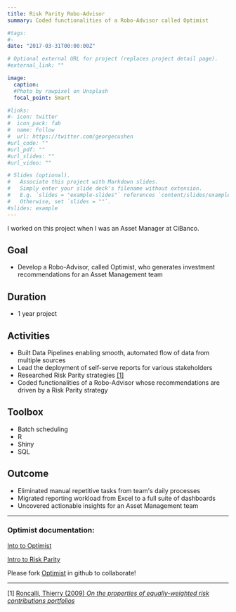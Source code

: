 ```yaml
---
title: Risk Parity Robo-Advisor
summary: Coded functionalities of a Robo-Advisor called Optimist

#tags:
#- 
date: "2017-03-31T00:00:00Z"

# Optional external URL for project (replaces project detail page).
#external_link: ""

image:
  caption: 
  #Photo by rawpixel on Unsplash
  focal_point: Smart

#links:
#- icon: twitter
#  icon_pack: fab
#  name: Follow
#  url: https://twitter.com/georgecushen
#url_code: ""
#url_pdf: ""
#url_slides: ""
#url_video: ""

# Slides (optional).
#   Associate this project with Markdown slides.
#   Simply enter your slide deck's filename without extension.
#   E.g. `slides = "example-slides"` references `content/slides/example-slides.md`.
#   Otherwise, set `slides = ""`.
#slides: example
---
```


I worked on this project when I was an Asset Manager at CiBanco.

## Goal 
   - Develop a Robo-Advisor, called Optimist, who generates investment recommendations for an Asset Management team

## Duration
   - 1 year project

## Activities
   - Built Data Pipelines enabling smooth, automated flow of data from multiple sources
   - Lead the deployment of self-serve reports for various stakeholders
   - Researched Risk Parity strategies [[1]](#ref1)
   - Coded functionalities of a Robo-Advisor whose recommendations are driven by a Risk Parity strategy

## Toolbox
   - Batch scheduling
   - R
   - Shiny
   - SQL

## Outcome
   - Eliminated manual repetitive tasks from team's daily processes
   - Migrated reporting workload from Excel to a full suite of dashboards
   - Uncovered actionable insights for an Asset Management team

---

### Optimist documentation:

[Into to Optimist](https://audiracmichelle.github.io/risk_parity_seminar/seminar/intro.html)

[Intro to Risk Parity](https://audiracmichelle.github.io/risk_parity_seminar/seminar/risk_parity.html)


Please fork [Optimist](https://github.com/audiracmichelle/optimist) in github to collaborate!

---

<a name="ref1"></a>
[1] [Roncalli, Thierry (2009) *On the properties of equally-weighted
risk contributions portfolios*](http://www.thierry-roncalli.com/download/erc.pdf)